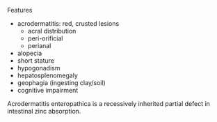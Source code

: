 Features  
* acrodermatitis: red, crusted lesions
	+ acral distribution
	+ peri\-orificial
	+ perianal
* alopecia
* short stature
* hypogonadism
* hepatosplenomegaly
* geophagia (ingesting clay/soil)
* cognitive impairment

  
Acrodermatitis enteropathica is a recessively inherited partial defect in intestinal zinc absorption.